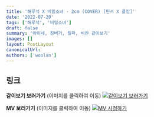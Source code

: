 ```yaml
---
title: '해루석 X 비밀소녀 - 2cm (COVER) [민서 X 폴킴]'
date: '2022-07-20'
tags: ['해루석', '비밀소녀']
draft: false
summary: '아이네, 징버거, 릴파, 비챤 같이보기'
images: []
layout: PostLayout
canonicalUrl:
authors: ['woolan']
---
```


## 링크

**같이보기 보러가기** (이미지를 클릭하여 이동)
[![같이보기 보러가기](https://cdn.discordapp.com/attachments/1136601898116464710/1137050327938506852/logo.png)](https://cafe.naver.com/steamindiegame/6941655)

**MV 보러가기** (이미지를 클릭하여 이동)
[![MV 시청하기](https://i.ytimg.com/vi/Q2Cc8XoqMpM/maxresdefault.jpg)](https://youtu.be/Q2Cc8XoqMpM)
